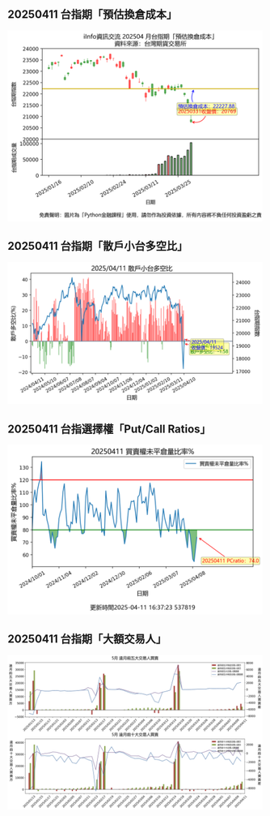 ## 20250411 台指期「預估換倉成本」
![](images/txfcost.png)

## 20250411 台指期「散戶小台多空比」
![](images/bbiri.png)

## 20250411 台指選擇權「Put/Call Ratios」
![](images/pcratio.png)

## 20250411 台指期「大額交易人」
![](images/blocktrade.png)


